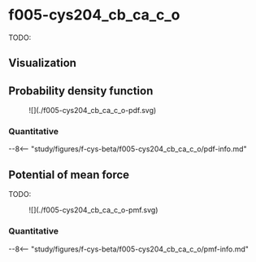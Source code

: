 # f005-cys204_cb_ca_c_o

TODO:

## Visualization

<div id="reduced-view" class="mol-container"></div>
<script>
document.addEventListener('DOMContentLoaded', (event) => {
    const viewer = molstar.Viewer.create('reduced-view', {
        layoutIsExpanded: false,
        layoutShowControls: false,
        layoutShowRemoteState: false,
        layoutShowSequence: true,
        layoutShowLog: false,
        layoutShowLeftPanel: false,
        viewportShowExpand: true,
        viewportShowSelectionMode: true,
        viewportShowAnimation: false,
        pdbProvider: 'rcsb',
    }).then(viewer => {
        // viewer.loadStructureFromUrl("/analysis/005-rogfp-glh-md/data/traj/frame_106403.pdb", "pdb");
        viewer.loadSnapshotFromUrl("/misc/002-molstar-states/reduced-example.molj", "molj");
    });
});
</script>

## Probability density function

<figure markdown>
![](./f005-cys204_cb_ca_c_o-pdf.svg)
</figure>

### Quantitative

--8<-- "study/figures/f-cys-beta/f005-cys204_cb_ca_c_o/pdf-info.md"

## Potential of mean force

TODO:

<figure markdown>
![](./f005-cys204_cb_ca_c_o-pmf.svg)
</figure>

### Quantitative

--8<-- "study/figures/f-cys-beta/f005-cys204_cb_ca_c_o/pmf-info.md"
